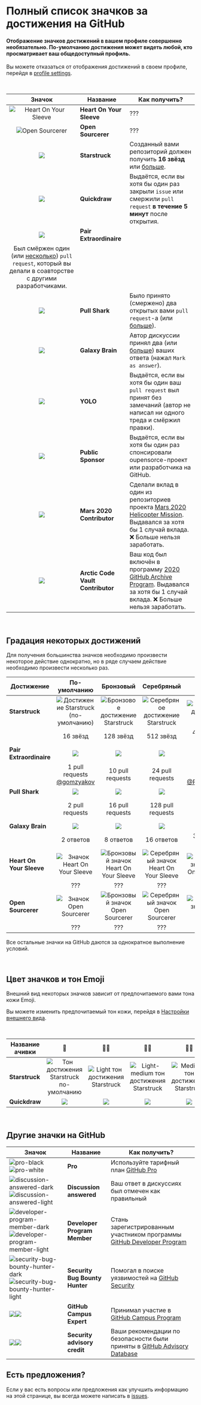 # Полный список значков за достижения на GitHub

#### Отображение значков достижений в вашем профиле совершенно необязательно. По-умолчанию достижения может видеть любой, кто просматривает ваш общедоступный профиль.

Вы можете отказаться от отображения достижений в своем профиле, перейдя в [profile settings](https://github.com/settings).

<br>

| Значок | Название | Как получить? |
| :---: | --- | --- |
| ![Heart On Your Sleeve](https://github.githubassets.com/images/modules/profile/achievements/heart-on-your-sleeve-default.png) | **Heart On Your Sleeve** | ??? |
| ![Open Sourcerer](https://github.githubassets.com/images/modules/profile/achievements/open-sourcerer-default.png) | **Open Sourcerer** | ??? |
| ![](https://github.githubassets.com/images/modules/profile/achievements/starstruck-default.png) | **Starstruck** | Созданный вами репозиторий должен получить **16 звёзд** или [больше](#Градация-некоторых-достижений). |
| ![](https://github.githubassets.com/images/modules/profile/achievements/quickdraw-default.png) | **Quickdraw** | Выдаётся, если вы хотя бы один раз закрыли `issue` или смержили `pull request` **в течение 5 минут** после открытия. |
| ![](https://github.githubassets.com/images/modules/profile/achievements/pair-extraordinaire-default.png) | **Pair Extraordinaire** | 
Был смёржен один (или [несколько](#Градация-некоторых-достижений)) `pull request`, который вы делали в соавторстве с другими разработчиками. |
| ![](https://github.githubassets.com/images/modules/profile/achievements/pull-shark-default.png) | **Pull Shark** | Было принято (смержено) два открытых вами `pull request`-а (или [больше](#Градация-некоторых-достижений)). |
| ![](https://github.githubassets.com/images/modules/profile/achievements/galaxy-brain-default.png) | **Galaxy Brain** | Автор дискуссии принял два (или [больше](#Градация-некоторых-достижений)) ваших ответа (нажал `Mark as answer`). |
| ![](https://github.githubassets.com/images/modules/profile/achievements/yolo-default.png) | **YOLO** | Выдаётся, если вы хотя бы один ваш `pull request` выл принят без замечаний (автор не написал ни одного треда и смёржил правки). |
| ![](https://github.githubassets.com/images/modules/profile/achievements/public-sponsor-default.png) | **Public Sponsor** | Выдаётся, если вы хотя бы один раз спонсировали oupensorce-проект или разработчика на GitHub. |
| ![](https://github.githubassets.com/images/modules/profile/achievements/mars-2020-contributor-default.png) | **Mars 2020 Contributor** | Сделали вклад в один из репозиториев проекта [Mars 2020 Helicopter Mission](https://github.com/readme/featured/nasa-ingenuity-helicopter). Выдавался за хотя бы 1 случай вклада. :x: Больше нельзя заработать. |
| ![](https://github.githubassets.com/images/modules/profile/achievements/arctic-code-vault-contributor-default.png) | **Arctic Code Vault Contributor** | Ваш код был включён в программу [2020 GitHub Archive Program](https://archiveprogram.github.com/). Выдавался за хотя бы 1 случай вклада. :x: Больше нельзя заработать. |

<br>


## Градация некоторых достижений

Для получения большинства значков необходимо произвести некоторое действие однократно, но в ряде случаем действие необходимо произвести несколько раз.

| Достижение | По-умолчанию | Бронзовый | Серебряный | Золотой |
| --- | :---: | :---: | :---: | :---: |
| **Starstruck** | ![Достижение Starstruck (по-умолчанию)](https://github.githubassets.com/images/modules/profile/achievements/starstruck-default.png) | ![Бронзовое достижение Starstruck](https://github.githubassets.com/images/modules/profile/achievements/starstruck-bronze.png) | ![Серебряное достижение Starstruck](https://github.githubassets.com/images/modules/profile/achievements/starstruck-silver.png) | ![Золотое достижение Starstruck](https://github.githubassets.com/images/modules/profile/achievements/starstruck-gold.png) |
| | 16 звёзд        | 128 звёзд        | 512 звёзд         | 4096 звёзд <br>[@torvalds](https://github.com/torvalds?achievement=starstruck&tab=achievements) |
| **Pair Extraordinaire** | ![][pe-default] | ![][pe-bronze] | ![][pe-silver] | ![][pe-gold] | - 1 PR  |
| | 1 pull requests <br>[@gomzyakov](https://github.com/gomzyakov?achievement=pair-extraordinaire&tab=achievements) | 10 pull requests | 24 pull requests  | 48 pull requests <br>[@Rongronggg9](https://github.com/Rongronggg9?achievement=pair-extraordinaire&tab=achievements)  |
| **Pull Shark**          | ![][ps-default] | ![][ps-bronze]   | ![][ps-silver]    | ![][ps-gold]       |
|                         | 2 pull requests | 16 pull requests | 128 pull requests | 1024 pull requests <br>[@ljharb](https://github.com/ljharb?achievement=pull-shark&tab=achievements) |
| **Galaxy Brain**        | ![][gb-default] | ![][gb-bronze]   | ![][gb-silver]    | ![][gb-gold]       |
|                         | 2 ответов       | 8 ответов        | 16 ответов        | 32 ответов <br>[@ljharb](https://github.com/ljharb?achievement=galaxy-brain&tab=achievements) |
| **Heart On Your Sleeve** | ![Значок Heart On Your Sleeve](https://github.githubassets.com/images/modules/profile/achievements/heart-on-your-sleeve-default.png) | ![Бронзовый значок Heart On Your Sleeve](https://github.githubassets.com/images/modules/profile/achievements/heart-on-your-sleeve-bronze.png) | ![Серебряный значок Heart On Your Sleeve](https://github.githubassets.com/images/modules/profile/achievements/heart-on-your-sleeve-silver.png) | ![Золотой значок Heart On Your Sleeve](https://github.githubassets.com/images/modules/profile/achievements/heart-on-your-sleeve-gold.png) |
| | ??? | ??? | ??? | ??? |
| **Open Sourcerer** | ![Значок Open Sourcerer](https://github.githubassets.com/images/modules/profile/achievements/open-sourcerer-default.png) | ![Бронзовый значок Open Sourcerer](https://github.githubassets.com/images/modules/profile/achievements/open-sourcerer-bronze.png) | ![Серебряный значок Open Sourcerer](https://github.githubassets.com/images/modules/profile/achievements/open-sourcerer-silver.png) | ![Золотой значок Open Sourcerer](https://github.githubassets.com/images/modules/profile/achievements/open-sourcerer-gold.png) |
| | ??? | ??? | ??? | ??? |


[pe-default]: https://github.githubassets.com/images/modules/profile/achievements/pair-extraordinaire-default.png
[pe-bronze]: https://github.githubassets.com/images/modules/profile/achievements/pair-extraordinaire-bronze.png
[pe-silver]: https://github.githubassets.com/images/modules/profile/achievements/pair-extraordinaire-silver.png
[pe-gold]: https://github.githubassets.com/images/modules/profile/achievements/pair-extraordinaire-gold.png

[ps-default]: https://github.githubassets.com/images/modules/profile/achievements/pull-shark-default.png
[ps-bronze]: https://github.githubassets.com/images/modules/profile/achievements/pull-shark-bronze.png
[ps-silver]: https://github.githubassets.com/images/modules/profile/achievements/pull-shark-silver.png
[ps-gold]: https://github.githubassets.com/images/modules/profile/achievements/pull-shark-gold.png

[gb-default]: https://github.githubassets.com/images/modules/profile/achievements/galaxy-brain-default.png
[gb-bronze]: https://github.githubassets.com/images/modules/profile/achievements/galaxy-brain-bronze.png
[gb-silver]: https://github.githubassets.com/images/modules/profile/achievements/galaxy-brain-silver.png
[gb-gold]: https://github.githubassets.com/images/modules/profile/achievements/galaxy-brain-gold.png

Все остальные значки на GitHub даются за однократное выполнение условий.

<br>

## Цвет значков и тон Emoji

Внешний вид некоторых значков зависит от предпочитаемого вами тона кожи Emoji.

Вы можете изменить предпочитаемый тон кожи, перейдя в [Настройки внешнего вида](https://github.com/settings/appearance).

<br>

| **Название ачивки** | 👋 | 👋🏻 | 👋🏼 | 👋🏽 | 👋🏾 | 👋🏿 |
| --- | :---: | :---: | :---: | :---: | :---: | :---: |
| **Starstruck** | ![Тон достижения Starstruck по-умолчанию](https://github.githubassets.com/images/modules/profile/achievements/starstruck-default.png) | ![Light тон достижения Starstruck](https://github.githubassets.com/images/modules/profile/achievements/starstruck-default--light.png) | ![Light-medium тон достижения Starstruck](https://github.githubassets.com/images/modules/profile/achievements/starstruck-default--light-medium.png) | ![Medium тон достижения Starstruck](https://github.githubassets.com/images/modules/profile/achievements/starstruck-default--medium.png) | ![Medium-dark тон достижения Starstruck](https://github.githubassets.com/images/modules/profile/achievements/starstruck-default--medium-dark.png) | ![Dark тон достижения Starstruck](https://github.githubassets.com/images/modules/profile/achievements/starstruck-default--dark.png) |
| **Quickdraw** | ![][q-default] | ![][q-light] | ![][q-light-medium] | ![][q-medium] | ![][q-medium-dark] | ![][q-dark] |

[q-default]: https://github.githubassets.com/images/modules/profile/achievements/quickdraw-default.png
[q-light]: https://github.githubassets.com/images/modules/profile/achievements/quickdraw-default--light.png
[q-light-medium]: https://github.githubassets.com/images/modules/profile/achievements/quickdraw-default--light-medium.png
[q-medium]: https://github.githubassets.com/images/modules/profile/achievements/quickdraw-default--medium.png
[q-medium-dark]: https://github.githubassets.com/images/modules/profile/achievements/quickdraw-default--medium-dark.png
[q-dark]: https://github.githubassets.com/images/modules/profile/achievements/quickdraw-default--dark.png

<br>

## Другие значки на GitHub

| Значок | Название | Как получить? |
| --- | --- | --- |
| ![pro-black](https://user-images.githubusercontent.com/65187002/173065669-d1fdb5a7-8895-43cc-8dea-72a511a37e86.svg#gh-light-mode-only) ![pro-white](https://user-images.githubusercontent.com/65187002/173065531-57dbf8b1-7eb7-4d46-81bf-f2d18c7c9112.svg#gh-dark-mode-only) | **Pro** | Используйте тарифный план [GitHub Pro](https://docs.github.com/en/get-started/learning-about-github/githubs-products#github-pro) |
| ![discussion-answered-dark](https://user-images.githubusercontent.com/65187002/173078083-15a75f15-b040-4a92-8d70-561a206d9fd9.svg#gh-dark-mode-only)![discussion-answered-light](https://user-images.githubusercontent.com/65187002/173078106-28bea542-4620-46ee-837d-defda3e44ca6.svg#gh-light-mode-only) | **Discussion answered** | Ваш ответ в дискуссиях был отмечен как правильный |
| ![developer-program-member-dark](https://user-images.githubusercontent.com/65187002/173079579-3c393d22-7a13-4e7d-87b8-341fb613d52b.svg#gh-dark-mode-only)![developer-program-member-light](https://user-images.githubusercontent.com/65187002/173079614-33f43a97-1cc2-4228-85e3-ef43836e17c2.svg#gh-light-mode-only) | **Developer Program Member** | Стань зарегистрированным участником программы [GitHub Developer Program](https://docs.github.com/en/developers/overview/github-developer-program) |
| ![security-bug-bounty-hunter-dark](https://user-images.githubusercontent.com/65187002/173081624-93e3cf1f-50b7-45a4-82b7-1954f66368b9.svg#gh-dark-mode-only)![security-bug-bounty-hunter-light](https://user-images.githubusercontent.com/65187002/173081657-e500d72c-9247-44c2-a3d3-2deff30e1ae7.svg#gh-light-mode-only) | **Security Bug Bounty Hunter** | Помогал в поиске уязвимостей на [GitHub Security](https://bounty.github.com/) |
| ![](https://user-images.githubusercontent.com/65187002/173082819-b3625c23-bfd6-4492-b828-56ed91c45f52.svg#gh-dark-mode-only)![](https://user-images.githubusercontent.com/65187002/173082836-08be81fe-13b7-4acf-9096-e5241d76f237.svg#gh-light-mode-only) | **GitHub Campus Expert** | Принимал участие в [GitHub Campus Program](https://education.github.com/experts) |
| ![](https://user-images.githubusercontent.com/65187002/173084051-79a0a626-1c1a-4d60-afdf-50ad001d7b21.svg#gh-dark-mode-only)![](https://user-images.githubusercontent.com/65187002/173084071-5f321da2-b2a9-490b-a524-1b21fa384d7e.svg#gh-light-mode-only) | **Security advisory credit** | Ваши рекомендации по безопасности были приняты в [GitHub Advisory Database](https://github.com/advisories) |


## Есть предложения?

Если у вас есть вопросы или предложения как улучшить информацию на этой странице, вы всегда можете написать в [issues](https://github.com/github-profile-achievements/russian/issues).
